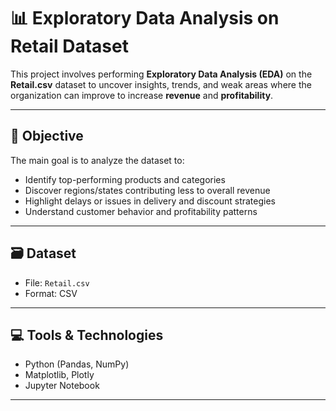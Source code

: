 # 📊 Exploratory Data Analysis on Retail Dataset

This project involves performing **Exploratory Data Analysis (EDA)** on the **Retail.csv** dataset to uncover insights, trends, and weak areas where the organization can improve to increase **revenue** and **profitability**.

---

## 🎯 Objective

The main goal is to analyze the dataset to:

- Identify top-performing products and categories
- Discover regions/states contributing less to overall revenue
- Highlight delays or issues in delivery and discount strategies
- Understand customer behavior and profitability patterns

---

## 🗃️ Dataset

- File: `Retail.csv`
- Format: CSV

---

## 💻 Tools & Technologies

- Python (Pandas, NumPy)
- Matplotlib, Plotly
- Jupyter Notebook

---
